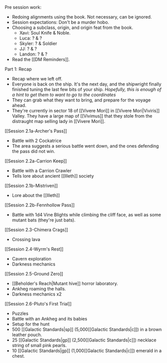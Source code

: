 Pre session work:
- Redoing alignments using the book. Not necessary, can be ignored.
- Session expectations: Don't be a murder hobo. 
- Choosing a subclass, origin, and origin feat from the book.
	- Xavi: Soul Knife & Noble.
	- Luca: ? & ?
	- Skyler: ? & Soldier
	- JJ: ? & ?
	- Landon: ? & ? 
- Read the [[DM Reminders]].

Part 1: Recap
- Recap where we left off.
- Everyone is back on the ship. It's the next day, and the shipwright finally finished tuning the last few bits of your ship. *Hopefully, this is enough of a hint to get them to want to go to the coordinates*
- They can grab what they want to bring, and prepare for the voyage ahead.
- They're currently in sector 18 of [[Vivere Mori]] in [[Vivere Mori|Viviris]] Valley. They have a large map of [[Vivimus]] that they stole from the distraught map selling lady in [[Vivere Mori]]. 

[[Session 2.1a-Archer's Pass]]
- Battle with 2 Cockatrice
- The area suggests a serious battle went down, and the ones defending the pass did not win.

[[Session 2.2a-Carrion Keep]]
- Battle with a Carrion Crawler
- Tells lore about ancient [[Illeth]] society

[[Session 2.1b-Mistriven]]
- Lore about the [[Illeth]]

[[Session 2.2b-Fennhollow Pass]]
- Battle with 1d4 Vine Blights while climbing the cliff face, as well as some mutant bats (they're just bats). 

[[Session 2.3-Chimera Crags]]
- Crossing lava

[[Session 2.4-Wyrm's Rest]]
- Cavern exploration
- Darkness mechanics

[[Session 2.5-Ground Zero]]
- [[Beholder's Reach|Mutant hive]] horror laboratory.
- Ankheg roaming the halls.
- Darkness mechanics x2

[[Session 2.6-Pluto's First Trial]]
- Puzzles
- Battle with an Ankheg and its babies
- Setup for the hunt
- 500 [[Galactic Standards|sp]] (5,000[[Galactic Standards|c]]) in a brown leather pouch. 
- 25 [[Galactic Standards|gp]] (2,500[[Galactic Standards|c]]) necklace string of small pink pearls.
- 10 [[Galactic Standards|gp]] (1,000[[Galactic Standards|c]]) emerald in a chest.
